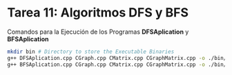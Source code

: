 # Tarea 11: Algoritmos DFS y BFS

Comandos para la Ejecución de los Programas **DFSAplication** y **BFSAplication**

```bash
mkdir bin # Directory to store the Executable Binaries
g++ DFSAplication.cpp CGraph.cpp CMatrix.cpp CGraphMatrix.cpp -o ./bin/DFSAplication.out && ./bin/DFSAplication.out
g++ BFSAplication.cpp CGraph.cpp CMatrix.cpp CGraphMatrix.cpp -o ./bin/BFSAplication.out && ./bin/BFSAplication.out
```